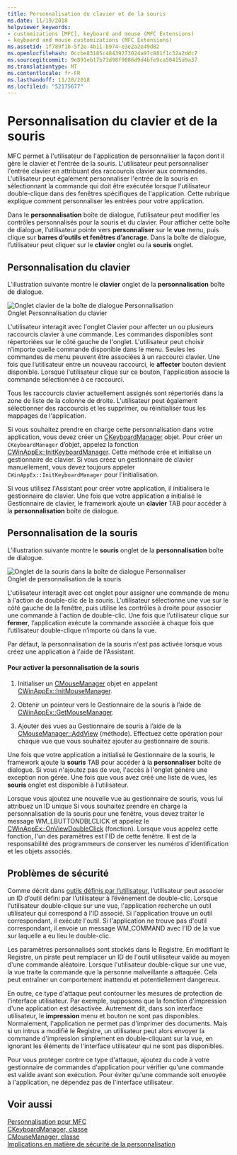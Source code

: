 ```yaml
---
title: Personnalisation du clavier et de la souris
ms.date: 11/19/2018
helpviewer_keywords:
- customizations [MFC], keyboard and mouse (MFC Extensions)
- keyboard and mouse customizations (MFC Extensions)
ms.assetid: 1f789f1b-5f2e-4b11-b974-e3e2a2e49d82
ms.openlocfilehash: 0ccbe83185c48439273024a97c881f1c32a2ddc7
ms.sourcegitcommit: 9e891eb17b73d98f9086d9d4bfe9ca50415d9a37
ms.translationtype: MT
ms.contentlocale: fr-FR
ms.lasthandoff: 11/20/2018
ms.locfileid: "52175677"
---
```

# <a name="keyboard-and-mouse-customization"></a>Personnalisation du clavier et de la souris

MFC permet à l'utilisateur de l'application de personnaliser la façon dont il gère le clavier et l'entrée de la souris. L'utilisateur peut personnaliser l'entrée clavier en attribuant des raccourcis clavier aux commandes. L'utilisateur peut également personnaliser l'entrée de la souris en sélectionnant la commande qui doit être exécutée lorsque l'utilisateur double-clique dans des fenêtres spécifiques de l'application. Cette rubrique explique comment personnaliser les entrées pour votre application.

Dans le **personnalisation** boîte de dialogue, l’utilisateur peut modifier les contrôles personnalisés pour la souris et du clavier. Pour afficher cette boîte de dialogue, l’utilisateur pointe vers **personnaliser** sur le **vue** menu, puis clique sur **barres d’outils et fenêtres d’ancrage**. Dans la boîte de dialogue, l’utilisateur peut cliquer sur le **clavier** onglet ou la **souris** onglet.

## <a name="keyboard-customization"></a>Personnalisation du clavier

L’illustration suivante montre le **clavier** onglet de la **personnalisation** boîte de dialogue.

![Onglet clavier de la boîte de dialogue Personnalisation](../mfc/media/mfcnextkeyboardtab.png "onglet clavier de la boîte de dialogue Personnalisation") <br/>
Onglet Personnalisation du clavier

L'utilisateur interagit avec l'onglet Clavier pour affecter un ou plusieurs raccourcis clavier à une commande. Les commandes disponibles sont répertoriées sur le côté gauche de l'onglet. L'utilisateur peut choisir n'importe quelle commande disponible dans le menu. Seules les commandes de menu peuvent être associées à un raccourci clavier. Une fois que l’utilisateur entre un nouveau raccourci, le **affecter** bouton devient disponible. Lorsque l'utilisateur clique sur ce bouton, l'application associe la commande sélectionnée à ce raccourci.

Tous les raccourcis clavier actuellement assignés sont répertoriés dans la zone de liste de la colonne de droite. L'utilisateur peut également sélectionner des raccourcis et les supprimer, ou réinitialiser tous les mappages de l'application.

Si vous souhaitez prendre en charge cette personnalisation dans votre application, vous devez créer un [CKeyboardManager](../mfc/reference/ckeyboardmanager-class.md) objet. Pour créer un `CKeyboardManager` d’objet, appelez la fonction [CWinAppEx::InitKeyboardManager](../mfc/reference/cwinappex-class.md#initkeyboardmanager). Cette méthode crée et initialise un gestionnaire de clavier. Si vous créez un gestionnaire de clavier manuellement, vous devez toujours appeler `CWinAppEx::InitKeyboardManager` pour l'initialisation.

Si vous utilisez l'Assistant pour créer votre application, il initialisera le gestionnaire de clavier. Une fois que votre application a initialisé le Gestionnaire de clavier, le framework ajoute un **clavier** TAB pour accéder à la **personnalisation** boîte de dialogue.

## <a name="mouse-customization"></a>Personnalisation de la souris

L’illustration suivante montre le **souris** onglet de la **personnalisation** boîte de dialogue.

![Onglet de la souris dans la boîte de dialogue Personnaliser](../mfc/media/mfcnextmousetab.png "onglet de la souris dans la boîte de dialogue Personnaliser") <br/>
Onglet de personnalisation de la souris

L'utilisateur interagit avec cet onglet pour assigner une commande de menu à l'action de double-clic de la souris. L'utilisateur sélectionne une vue sur le côté gauche de la fenêtre, puis utilise les contrôles à droite pour associer une commande à l'action de double-clic. Une fois que l’utilisateur clique sur **fermer**, l’application exécute la commande associée à chaque fois que l’utilisateur double-clique n’importe où dans la vue.

Par défaut, la personnalisation de la souris n'est pas activée lorsque vous créez une application à l'aide de l'Assistant.

#### <a name="to-enable-mouse-customization"></a>Pour activer la personnalisation de la souris

1. Initialiser un [CMouseManager](../mfc/reference/cmousemanager-class.md) objet en appelant [CWinAppEx::InitMouseManager](../mfc/reference/cwinappex-class.md#initmousemanager).

1. Obtenir un pointeur vers le Gestionnaire de la souris à l’aide de [CWinAppEx::GetMouseManager](../mfc/reference/cwinappex-class.md#getmousemanager).

1. Ajouter des vues au Gestionnaire de souris à l’aide de la [CMouseManager::AddView](../mfc/reference/cmousemanager-class.md#addview) (méthode). Effectuez cette opération pour chaque vue que vous souhaitez ajouter au gestionnaire de souris.

Une fois que votre application a initialisé le Gestionnaire de la souris, le framework ajoute la **souris** TAB pour accéder à la **personnaliser** boîte de dialogue. Si vous n'ajoutez pas de vue, l'accès à l'onglet génère une exception non gérée. Une fois que vous avez créé une liste de vues, les **souris** onglet est disponible à l’utilisateur.

Lorsque vous ajoutez une nouvelle vue au gestionnaire de souris, vous lui attribuez un ID unique Si vous souhaitez prendre en charge la personnalisation de la souris pour une fenêtre, vous devez traiter le message WM_LBUTTONDBLCLICK et appelez le [CWinAppEx::OnViewDoubleClick](../mfc/reference/cwinappex-class.md#onviewdoubleclick) (fonction). Lorsque vous appelez cette fonction, l'un des paramètres est l'ID de cette fenêtre. Il est de la responsabilité des programmeurs de conserver les numéros d'identification et les objets associés.

## <a name="security-concerns"></a>Problèmes de sécurité

Comme décrit dans [outils définis par l’utilisateur](../mfc/user-defined-tools.md), l’utilisateur peut associer un ID d’outil défini par l’utilisateur à l’événement de double-clic. Lorsque l'utilisateur double-clique sur une vue, l'application recherche un outil utilisateur qui correspond à l'ID associé. Si l'application trouve un outil correspondant, il exécute l'outil. Si l'application ne trouve pas d'outil correspondant, il envoie un message WM_COMMAND avec l'ID de la vue sur laquelle a eu lieu le double-clic.

Les paramètres personnalisés sont stockés dans le Registre. En modifiant le Registre, un pirate peut remplacer un ID de l'outil utilisateur valide au moyen d'une commande aléatoire. Lorsque l'utilisateur double-clique sur une vue, la vue traite la commande que la personne malveillante a attaquée. Cela peut entraîner un comportement inattendu et potentiellement dangereux.

En outre, ce type d'attaque peut contourner les mesures de protection de l'interface utilisateur. Par exemple, supposons que la fonction d'impression d'une application est désactivée. Autrement dit, dans son interface utilisateur, le **impression** menu et bouton ne sont pas disponibles. Normalement, l'application ne permet pas d'imprimer des documents. Mais si un intrus a modifié le Registre, un utilisateur peut alors envoyer la commande d'impression simplement en double-cliquant sur la vue, en ignorant les éléments de l'interface utilisateur qui ne sont pas disponibles.

Pour vous protéger contre ce type d'attaque, ajoutez du code à votre gestionnaire de commandes d'application pour vérifier qu'une commande est valide avant son exécution. Pour éviter qu'une commande soit envoyée à l'application, ne dépendez pas de l'interface utilisateur.

## <a name="see-also"></a>Voir aussi

[Personnalisation pour MFC](../mfc/customization-for-mfc.md)<br/>
[CKeyboardManager, classe](../mfc/reference/ckeyboardmanager-class.md)<br/>
[CMouseManager, classe](../mfc/reference/cmousemanager-class.md)<br/>
[Implications en matière de sécurité de la personnalisation](../mfc/security-implications-of-customization.md)

